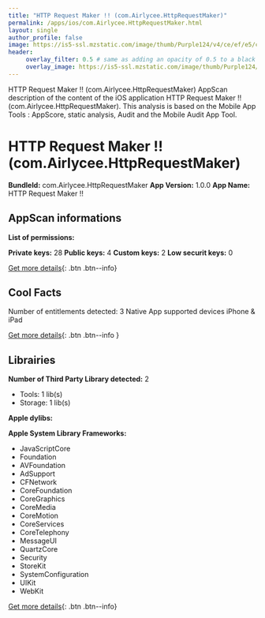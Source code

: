 ```yaml
---
title: "HTTP Request Maker !! (com.Airlycee.HttpRequestMaker)"
permalink: /apps/ios/com.Airlycee.HttpRequestMaker.html
layout: single
author_profile: false
image: https://is5-ssl.mzstatic.com/image/thumb/Purple124/v4/ce/ef/e5/ceefe5e1-07c7-6b17-c70b-754a7372112f/AppIcon-1x_U007emarketing-0-7-0-85-220.png/512x512bb.jpg
header: 
     overlay_filter: 0.5 # same as adding an opacity of 0.5 to a black background
     overlay_image: https://is5-ssl.mzstatic.com/image/thumb/Purple124/v4/ce/ef/e5/ceefe5e1-07c7-6b17-c70b-754a7372112f/AppIcon-1x_U007emarketing-0-7-0-85-220.png/512x512bb.jpg
---
```

HTTP Request Maker !! (com.Airlycee.HttpRequestMaker) AppScan description of the content of the iOS application HTTP Request Maker !! (com.Airlycee.HttpRequestMaker). This analysis is based on the Mobile App Tools : AppScore, static analysis, Audit and the Mobile Audit App Tool.

# HTTP Request Maker !! (com.Airlycee.HttpRequestMaker)

**BundleId:** com.Airlycee.HttpRequestMaker
**App Version:** 1.0.0
**App Name:** HTTP Request Maker !!


## AppScan informations 

**List of permissions:** 
  
  
**Private keys:** 28
**Public keys:** 4
**Custom keys:** 2
**Low securit keys:** 0
  
[Get more details](/pricing.html){: .btn .btn--info}

## Cool Facts

Number of entitlements detected: 3
Native App
supported devices iPhone & iPad
  
[Get more details](/pricing.html){: .btn .btn--info }

## Librairies 
**Number of Third Party Library detected:** 2
- Tools: 1 lib(s)
- Storage: 1 lib(s)


**Apple dylibs:**


**Apple System Library Frameworks:**
- JavaScriptCore
- Foundation
- AVFoundation
- AdSupport
- CFNetwork
- CoreFoundation
- CoreGraphics
- CoreMedia
- CoreMotion
- CoreServices
- CoreTelephony
- MessageUI
- QuartzCore
- Security
- StoreKit
- SystemConfiguration
- UIKit
- WebKit


  
[Get more details](/pricing.html){: .btn .btn--info}

